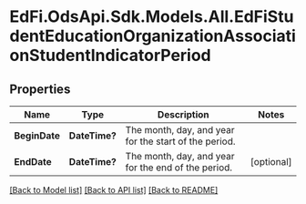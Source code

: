 # EdFi.OdsApi.Sdk.Models.All.EdFiStudentEducationOrganizationAssociationStudentIndicatorPeriod
## Properties

Name | Type | Description | Notes
------------ | ------------- | ------------- | -------------
**BeginDate** | **DateTime?** | The month, day, and year for the start of the period. | 
**EndDate** | **DateTime?** | The month, day, and year for the end of the period. | [optional] 

[[Back to Model list]](../README.md#documentation-for-models) [[Back to API list]](../README.md#documentation-for-api-endpoints) [[Back to README]](../README.md)

